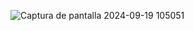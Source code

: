 ![Captura de pantalla 2024-09-19 105051](https://github.com/user-attachments/assets/2eedf666-b615-4433-beb0-2bb9eb1bee5b)
